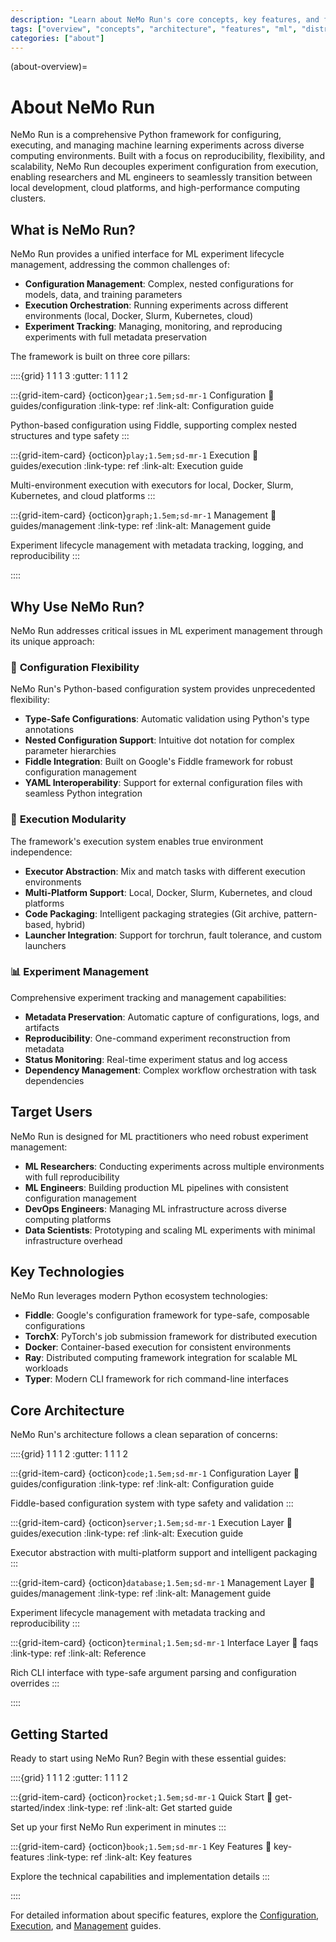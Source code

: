 ```yaml
---
description: "Learn about NeMo Run's core concepts, key features, and fundamental architecture for ML experiment management and distributed computing."
tags: ["overview", "concepts", "architecture", "features", "ml", "distributed-computing"]
categories: ["about"]
---
```


(about-overview)=

# About NeMo Run

NeMo Run is a comprehensive Python framework for configuring, executing, and managing machine learning experiments across diverse computing environments. Built with a focus on reproducibility, flexibility, and scalability, NeMo Run decouples experiment configuration from execution, enabling researchers and ML engineers to seamlessly transition between local development, cloud platforms, and high-performance computing clusters.

## What is NeMo Run?

NeMo Run provides a unified interface for ML experiment lifecycle management, addressing the common challenges of:

- **Configuration Management**: Complex, nested configurations for models, data, and training parameters
- **Execution Orchestration**: Running experiments across different environments (local, Docker, Slurm, Kubernetes, cloud)
- **Experiment Tracking**: Managing, monitoring, and reproducing experiments with full metadata preservation

The framework is built on three core pillars:

::::{grid} 1 1 1 3
:gutter: 1 1 1 2

:::{grid-item-card} {octicon}`gear;1.5em;sd-mr-1` Configuration
:link: guides/configuration
:link-type: ref
:link-alt: Configuration guide

Python-based configuration using Fiddle, supporting complex nested structures and type safety
:::

:::{grid-item-card} {octicon}`play;1.5em;sd-mr-1` Execution
:link: guides/execution
:link-type: ref
:link-alt: Execution guide

Multi-environment execution with executors for local, Docker, Slurm, Kubernetes, and cloud platforms
:::

:::{grid-item-card} {octicon}`graph;1.5em;sd-mr-1` Management
:link: guides/management
:link-type: ref
:link-alt: Management guide

Experiment lifecycle management with metadata tracking, logging, and reproducibility
:::

::::

## Why Use NeMo Run?

NeMo Run addresses critical issues in ML experiment management through its unique approach:

### 🔧 **Configuration Flexibility**

NeMo Run's Python-based configuration system provides unprecedented flexibility:

- **Type-Safe Configurations**: Automatic validation using Python's type annotations
- **Nested Configuration Support**: Intuitive dot notation for complex parameter hierarchies
- **Fiddle Integration**: Built on Google's Fiddle framework for robust configuration management
- **YAML Interoperability**: Support for external configuration files with seamless Python integration

### 🚀 **Execution Modularity**

The framework's execution system enables true environment independence:

- **Executor Abstraction**: Mix and match tasks with different execution environments
- **Multi-Platform Support**: Local, Docker, Slurm, Kubernetes, and cloud platforms
- **Code Packaging**: Intelligent packaging strategies (Git archive, pattern-based, hybrid)
- **Launcher Integration**: Support for torchrun, fault tolerance, and custom launchers

### 📊 **Experiment Management**

Comprehensive experiment tracking and management capabilities:

- **Metadata Preservation**: Automatic capture of configurations, logs, and artifacts
- **Reproducibility**: One-command experiment reconstruction from metadata
- **Status Monitoring**: Real-time experiment status and log access
- **Dependency Management**: Complex workflow orchestration with task dependencies

## Target Users

NeMo Run is designed for ML practitioners who need robust experiment management:

- **ML Researchers**: Conducting experiments across multiple environments with full reproducibility
- **ML Engineers**: Building production ML pipelines with consistent configuration management
- **DevOps Engineers**: Managing ML infrastructure across diverse computing platforms
- **Data Scientists**: Prototyping and scaling ML experiments with minimal infrastructure overhead

## Key Technologies

NeMo Run leverages modern Python ecosystem technologies:

- **Fiddle**: Google's configuration framework for type-safe, composable configurations
- **TorchX**: PyTorch's job submission framework for distributed execution
- **Docker**: Container-based execution for consistent environments
- **Ray**: Distributed computing framework integration for scalable ML workloads
- **Typer**: Modern CLI framework for rich command-line interfaces

## Core Architecture

NeMo Run's architecture follows a clean separation of concerns:

::::{grid} 1 1 1 2
:gutter: 1 1 1 2

:::{grid-item-card} {octicon}`code;1.5em;sd-mr-1` Configuration Layer
:link: guides/configuration
:link-type: ref
:link-alt: Configuration guide

Fiddle-based configuration system with type safety and validation
:::

:::{grid-item-card} {octicon}`server;1.5em;sd-mr-1` Execution Layer
:link: guides/execution
:link-type: ref
:link-alt: Execution guide

Executor abstraction with multi-platform support and intelligent packaging
:::

:::{grid-item-card} {octicon}`database;1.5em;sd-mr-1` Management Layer
:link: guides/management
:link-type: ref
:link-alt: Management guide

Experiment lifecycle management with metadata tracking and reproducibility
:::

:::{grid-item-card} {octicon}`terminal;1.5em;sd-mr-1` Interface Layer
:link: faqs
:link-type: ref
:link-alt: Reference

Rich CLI interface with type-safe argument parsing and configuration overrides
:::

::::

## Getting Started

Ready to start using NeMo Run? Begin with these essential guides:

::::{grid} 1 1 1 2
:gutter: 1 1 1 2

:::{grid-item-card} {octicon}`rocket;1.5em;sd-mr-1` Quick Start
:link: get-started/index
:link-type: ref
:link-alt: Get started guide

Set up your first NeMo Run experiment in minutes
:::

:::{grid-item-card} {octicon}`book;1.5em;sd-mr-1` Key Features
:link: key-features
:link-type: ref
:link-alt: Key features

Explore the technical capabilities and implementation details
:::

::::

For detailed information about specific features, explore the [Configuration](guides/configuration), [Execution](guides/execution), and [Management](guides/management) guides.
